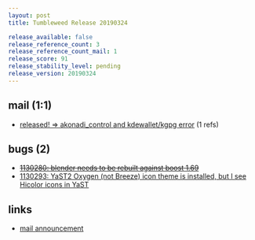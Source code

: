 ```yaml
---
layout: post
title: Tumbleweed Release 20190324

release_available: false
release_reference_count: 3
release_reference_count_mail: 1
release_score: 91
release_stability_level: pending
release_version: 20190324
---
```


## mail (1:1)

- [released! => akonadi_control and kdewallet/kgpg error](https://lists.opensuse.org/opensuse-factory/2019-03/msg00367.html) (1 refs)

## bugs (2)

<!--more-->

- ~~[1130280: blender needs to be rebuilt against boost 1.69](https://bugzilla.opensuse.org/show_bug.cgi?id=1130280)~~
- [1130293: YaST2 Oxygen (not Breeze) icon theme is installed, but I see Hicolor icons in YaST](https://bugzilla.opensuse.org/show_bug.cgi?id=1130293)



## links

- [mail announcement](https://lists.opensuse.org/opensuse-factory/2019-03/msg00363.html)
